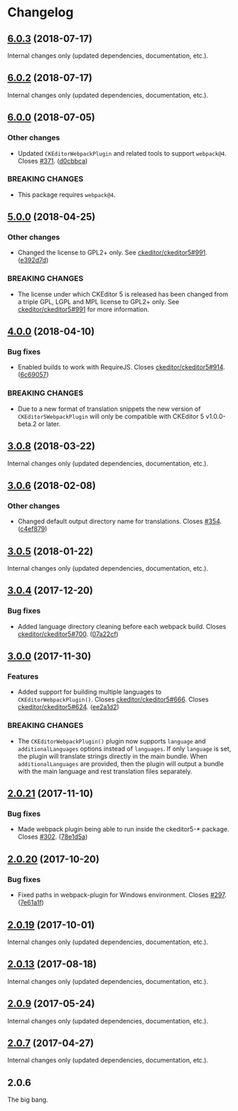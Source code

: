 Changelog
=========

## [6.0.3](https://github.com/ckeditor/ckeditor5-dev/compare/@ckeditor/ckeditor5-dev-webpack-plugin@6.0.2...@ckeditor/ckeditor5-dev-webpack-plugin@6.0.3) (2018-07-17)

Internal changes only (updated dependencies, documentation, etc.).


## [6.0.2](https://github.com/ckeditor/ckeditor5-dev/compare/@ckeditor/ckeditor5-dev-webpack-plugin@6.0.0...@ckeditor/ckeditor5-dev-webpack-plugin@6.0.2) (2018-07-17)

Internal changes only (updated dependencies, documentation, etc.).


## [6.0.0](https://github.com/ckeditor/ckeditor5-dev/compare/@ckeditor/ckeditor5-dev-webpack-plugin@5.0.0...@ckeditor/ckeditor5-dev-webpack-plugin@6.0.0) (2018-07-05)

### Other changes

* Updated `CKEditorWebpackPlugin` and related tools to support `webpack@4`. Closes [#371](https://github.com/ckeditor/ckeditor5-dev/issues/371). ([d0cbbca](https://github.com/ckeditor/ckeditor5-dev/commit/d0cbbca))

### BREAKING CHANGES

* This package requires `webpack@4`.


## [5.0.0](https://github.com/ckeditor/ckeditor5-dev/compare/@ckeditor/ckeditor5-dev-webpack-plugin@4.0.0...@ckeditor/ckeditor5-dev-webpack-plugin@5.0.0) (2018-04-25)

### Other changes

* Changed the license to GPL2+ only. See [ckeditor/ckeditor5#991](https://github.com/ckeditor/ckeditor5/issues/991). ([e392d7d](https://github.com/ckeditor/ckeditor5-dev/commit/e392d7d))

### BREAKING CHANGES

* The license under which CKEditor 5 is released has been changed from a triple GPL, LGPL and MPL license to GPL2+ only. See [ckeditor/ckeditor5#991](https://github.com/ckeditor/ckeditor5/issues/991) for more information.


## [4.0.0](https://github.com/ckeditor/ckeditor5-dev/compare/@ckeditor/ckeditor5-dev-webpack-plugin@3.0.8...@ckeditor/ckeditor5-dev-webpack-plugin@4.0.0) (2018-04-10)

### Bug fixes

* Enabled builds to work with RequireJS. Closes [ckeditor/ckeditor5#914](https://github.com/ckeditor/ckeditor5/issues/914). ([6c69057](https://github.com/ckeditor/ckeditor5-dev/commit/6c69057))

### BREAKING CHANGES

* Due to a new format of translation snippets the new version of `CKEditor5WebpackPlugin` will only be compatible with CKEditor 5 v1.0.0-beta.2 or later.


## [3.0.8](https://github.com/ckeditor/ckeditor5-dev/compare/@ckeditor/ckeditor5-dev-webpack-plugin@3.0.6...@ckeditor/ckeditor5-dev-webpack-plugin@3.0.8) (2018-03-22)

Internal changes only (updated dependencies, documentation, etc.).


## [3.0.6](https://github.com/ckeditor/ckeditor5-dev/compare/@ckeditor/ckeditor5-dev-webpack-plugin@3.0.5...@ckeditor/ckeditor5-dev-webpack-plugin@3.0.6) (2018-02-08)

### Other changes

* Changed default output directory name for translations. Closes [#354](https://github.com/ckeditor/ckeditor5-dev/issues/354). ([c4ef879](https://github.com/ckeditor/ckeditor5-dev/commit/c4ef879))


## [3.0.5](https://github.com/ckeditor/ckeditor5-dev/compare/@ckeditor/ckeditor5-dev-webpack-plugin@3.0.4...@ckeditor/ckeditor5-dev-webpack-plugin@3.0.5) (2018-01-22)

Internal changes only (updated dependencies, documentation, etc.).


## [3.0.4](https://github.com/ckeditor/ckeditor5-dev/compare/@ckeditor/ckeditor5-dev-webpack-plugin@3.0.0...@ckeditor/ckeditor5-dev-webpack-plugin@3.0.4) (2017-12-20)

### Bug fixes

* Added language directory cleaning before each webpack build. Closes [ckeditor/ckeditor5#700](https://github.com/ckeditor/ckeditor5/issues/700). ([07a22cf](https://github.com/ckeditor/ckeditor5-dev/commit/07a22cf))


## [3.0.0](https://github.com/ckeditor/ckeditor5-dev/compare/@ckeditor/ckeditor5-dev-webpack-plugin@2.0.21...@ckeditor/ckeditor5-dev-webpack-plugin@3.0.0) (2017-11-30)

### Features

* Added support for building multiple languages to `CKEditorWebpackPlugin()`. Closes [ckeditor/ckeditor5#666](https://github.com/ckeditor/ckeditor5/issues/666). Closes [ckeditor/ckeditor5#624](https://github.com/ckeditor/ckeditor5/issues/624). ([ee2a1d2](https://github.com/ckeditor/ckeditor5-dev/commit/ee2a1d2))

### BREAKING CHANGES

* The `CKEditorWebpackPlugin()` plugin now supports `language` and `additionalLanguages` options instead of `languages`. If only `language` is set, the plugin will translate strings directly in the main bundle. When `additionalLanguages` are provided, then the plugin will output a bundle with the main language and rest translation files separately.


## [2.0.21](https://github.com/ckeditor/ckeditor5-dev/compare/@ckeditor/ckeditor5-dev-webpack-plugin@2.0.20...@ckeditor/ckeditor5-dev-webpack-plugin@2.0.21) (2017-11-10)

### Bug fixes

* Made webpack plugin being able to run inside the ckeditor5-* package. Closes [#302](https://github.com/ckeditor/ckeditor5-dev/issues/302). ([78e1d5a](https://github.com/ckeditor/ckeditor5-dev/commit/78e1d5a))


## [2.0.20](https://github.com/ckeditor/ckeditor5-dev/compare/@ckeditor/ckeditor5-dev-webpack-plugin@2.0.19...@ckeditor/ckeditor5-dev-webpack-plugin@2.0.20) (2017-10-20)

### Bug fixes

* Fixed paths in webpack-plugin for Windows environment. Closes [#297](https://github.com/ckeditor/ckeditor5-dev/issues/297). ([7e61a1f](https://github.com/ckeditor/ckeditor5-dev/commit/7e61a1f))


## [2.0.19](https://github.com/ckeditor/ckeditor5-dev/compare/@ckeditor/ckeditor5-dev-webpack-plugin@2.0.13...@ckeditor/ckeditor5-dev-webpack-plugin@2.0.19) (2017-10-01)

Internal changes only (updated dependencies, documentation, etc.).

## [2.0.13](https://github.com/ckeditor/ckeditor5-dev/compare/@ckeditor/ckeditor5-dev-webpack-plugin@2.0.9...@ckeditor/ckeditor5-dev-webpack-plugin@2.0.13) (2017-08-18)

Internal changes only (updated dependencies, documentation, etc.).

## [2.0.9](https://github.com/ckeditor/ckeditor5-dev/compare/@ckeditor/ckeditor5-dev-webpack-plugin@2.0.7...@ckeditor/ckeditor5-dev-webpack-plugin@2.0.9) (2017-05-24)

Internal changes only (updated dependencies, documentation, etc.).

## [2.0.7](https://github.com/ckeditor/ckeditor5-dev/compare/@ckeditor/ckeditor5-dev-webpack-plugin@2.0.6...@ckeditor/ckeditor5-dev-webpack-plugin@2.0.7) (2017-04-27)

Internal changes only (updated dependencies, documentation, etc.).

## 2.0.6

The big bang.
